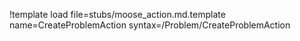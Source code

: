 !template load file=stubs/moose_action.md.template name=CreateProblemAction syntax=/Problem/CreateProblemAction